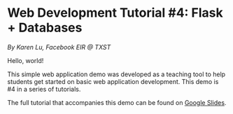 # Web Development Tutorial #4: Flask + Databases

*By Karen Lu, Facebook EIR @ TXST*

Hello, world!

This simple web application demo was developed as a teaching tool to help students get started on basic web application development. This demo is #4 in a series of tutorials.

The full tutorial that accompanies this demo can be found on [Google Slides](https://docs.google.com/presentation/d/1agbV3gW2EjSV6LPq-TJ5oh5zump6YAYja-1UAkNtxRA/edit?usp=sharing).
